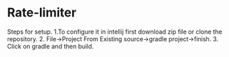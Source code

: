 # Rate-limiter
Steps for setup.
1.To configure it in intellij first download zip file or clone the repository.
2. File->Project From Existing source->gradle project->finish.
3. Click on gradle and then build.